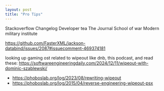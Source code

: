 ```yaml
---
layout: post
title: "Pro Tips"
---
```


Stackoverflow
Changelog
Developer tea
The Journal
School of war
Modern military institute 

https://github.com/FasterXML/jackson-databind/issues/2087#issuecomment-469374181

looking up gaming ost related to wipeout like dnb, this podcast, and read these: https://softwareengineeringdaily.com/2024/12/11/wipeout-with-dominic-szablewski/
- https://phoboslab.org/log/2023/08/rewriting-wipeout
- https://phoboslab.org/log/2015/04/reverse-engineering-wipeout-psx